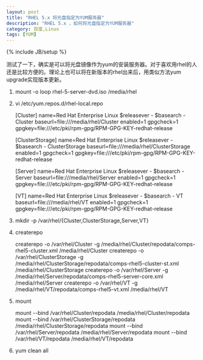 ```yaml
---
layout: post
title: "RHEL 5.x 将光盘指定为YUM服务器"
description: "RHEL 5.x ，如何将光盘指定为YUM服务器"
category: 百度,Linux
tags: [YUM]
---
```

{% include JB/setup %}

测试了一下，确实是可以将光盘镜像作为yum的安装服务器。对于喜欢用rhel的人还是比较方便的。理论上也可以将在新版本的rhel出来后，用类似方法yum upgrade实现版本更新。

1. mount -o loop rhel-5-server-dvd.iso /media/rhel

2. vi /etc/yum.repos.d/rhel-local.repo

	[Cluster]
	name=Red Hat Enterprise Linux $releasever - $basearch - Cluster
	baseurl=file:///media/rhel/Cluster
	enabled=1
	gpgcheck=1
	gpgkey=file:///etc/pki/rpm-gpg/RPM-GPG-KEY-redhat-release

	[ClusterStorage]
	name=Red Hat Enterprise Linux $releasever - $basearch - ClusterStorage
	baseurl=file:///media/rhel/ClusterStorage
	enabled=1
	gpgcheck=1
	gpgkey=file:///etc/pki/rpm-gpg/RPM-GPG-KEY-redhat-release

	[Server]
	name=Red Hat Enterprise Linux $releasever - $basearch - Server
	baseurl=file:///media/rhel/Server
	enabled=1
	gpgcheck=1
	gpgkey=file:///etc/pki/rpm-gpg/RPM-GPG-KEY-redhat-release

	[VT]
	name=Red Hat Enterprise Linux $releasever - $basearch - VT
	baseurl=file:///media/rhel/VT
	enabled=1
	gpgcheck=1
	gpgkey=file:///etc/pki/rpm-gpg/RPM-GPG-KEY-redhat-release

3. mkdir -p /var/rhel/{Cluster,ClusterStorage,Server,VT}

4. createrepo

	createrepo -o /var/rhel/Cluster -g /media/rhel/Cluster/repodata/comps-rhel5-cluster.xml /media/rhel/Cluster
	createrepo -o /var/rhel/ClusterStorage -g /media/rhel/ClusterStorage/repodata/comps-rhel5-cluster-st.xml /media/rhel/ClusterStorage
	createrepo -o /var/rhel/Server -g /media/rhel/Server/repodata/comps-rhel5-server-core.xml /media/rhel/Server
	createrepo -o /var/rhel/VT -g /media/rhel/VT/repodata/comps-rhel5-vt.xml /media/rhel/VT

5. mount 

	mount --bind /var/rhel/Cluster/repodata /media/rhel/Cluster/repodata
	mount --bind /var/rhel/ClusterStorage/repodata /media/rhel/ClusterStorage/repodata
	mount --bind /var/rhel/Server/repodata /media/rhel/Server/repodata
	mount --bind /var/rhel/VT/repodata /media/rhel/VT/repodata

6. yum clean all